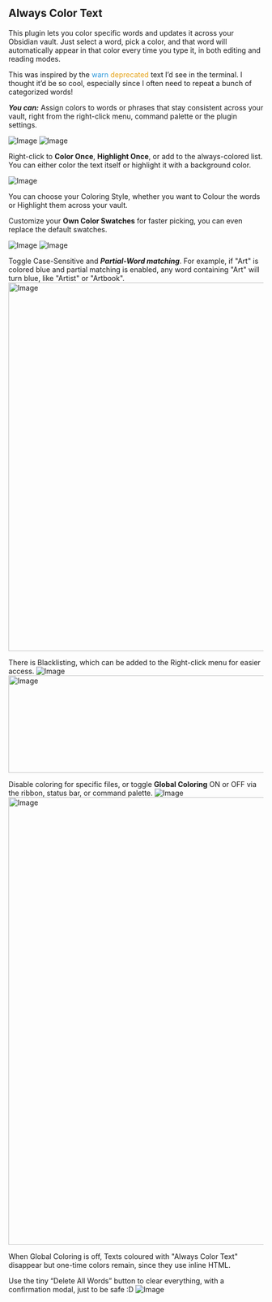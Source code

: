 ## Always Color Text
This plugin lets you color specific words and updates it across your Obsidian vault. Just select a word, pick a color, and that word will automatically appear in that color every time you type it, in both editing and reading modes.

This was inspired by the <span style="color: #2d98da">warn</span> <span style="color: #e5a216">deprecated</span> text I’d see in the terminal. I thought it’d be so cool, especially since I often need to repeat a bunch of categorized words!

***You can:***
Assign colors to words or phrases that stay consistent across your vault, right from the right-click menu, command palette or the plugin settings.

![Image](https://github.com/user-attachments/assets/43e5c595-ceaa-4193-b20b-86432554b5b4)
![Image](https://github.com/user-attachments/assets/1d558d80-de34-405c-b32d-141006ec0931)

Right-click to **Color Once**, **Highlight Once**, or add to the always-colored list. You can either color the text itself or highlight it with a background color.

![Image](https://github.com/user-attachments/assets/43717d51-8b5a-40e3-96ce-2fd35c1abb31)

You can choose your Coloring Style, whether you want to Colour the words or Highlight them across your vault.


Customize your **Own Color Swatches** for faster picking, you can even replace the default swatches.

![Image](https://github.com/user-attachments/assets/67e60575-8939-4111-979f-ec9bd4e6d6de)
![Image](https://github.com/user-attachments/assets/bab2aade-042d-4ab3-9c9e-3a95f75262f7)
    
Toggle Case-Sensitive and ***Partial-Word matching***. For example, if "Art" is colored blue and partial matching is enabled, any word containing "Art" will turn blue, like "Artist" or "Artbook".
<img width="1796" height="726" alt="Image" src="https://github.com/user-attachments/assets/c467045f-0cef-4285-82b4-dcb84bb7ff4f" />

There is Blacklisting, which can be added to the Right-click menu for easier access.
![Image](https://github.com/user-attachments/assets/190cde28-5e15-4cb7-8582-1a5abd0137fa)
<img width="548" height="192" alt="Image" src="https://github.com/user-attachments/assets/eda79d09-de1f-476a-9dcd-0729de4f6161" />

Disable coloring for specific files, or toggle **Global Coloring** ON or OFF via the ribbon, status bar, or command palette.
![Image](https://github.com/user-attachments/assets/83d2aa60-d7a0-49d2-9338-e92bcb0933b0)
<img width="1796" height="882" alt="Image" src="https://github.com/user-attachments/assets/657fce97-13e7-457e-ad35-826452cecb3b" />

When Global Coloring is off, Texts coloured with "Always Color Text" disappear but one-time colors remain, since they use inline HTML.
    
Use the tiny “Delete All Words” button to clear everything, with a confirmation modal, just to be safe :D
![Image](https://github.com/user-attachments/assets/4767546e-e646-4e96-b89e-9df0b38abe70)


